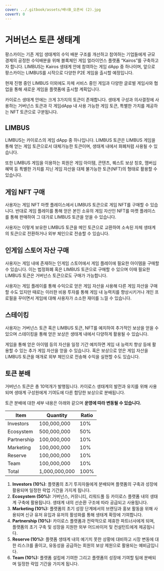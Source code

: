 ```yaml
---
cover: ../.gitbook/assets/배너B_오픈씨 (2).jpg
coverY: 0
---
```


# 거버넌스 토큰 생태계

팡스카이는 기존 게임 생태계의 수익 배분 구조를 개선하고 참여하는 기업들에게 규모 경제의 공정한 수익배분을 위해 블록체인 게임 얼라이언스 플랫폼 “Kairos”를 구축하고자 합니다. LIMBUS는 Kairos 생태계 안에 참여하는 게임 dApp 중 하나이며, 앞으로 팡스카이는 LIMBUS를 시작으로 다양한 P2E 게임을 출시할 예정입니다.

현재 진행 중인 LIMBUS 이외에도 자체 서비스 중인 게임과 다양한 글로벌 게임사와 협업을 통해 새로운 게임을 플랫폼에 출시할 계획입니다.

카이로스 생태계 안에는 크게 3가지의 토큰이 존재합니다. 생태계 구성과 의사결정에 사용하는 거버넌스 토큰과 각 게임dApp 내 사용 가능한 게임 토큰, 특별한 가치를 제공하는 NFT 토큰으로 구분됩니다.

## LIMBUS

LIMBUS는 카이로스의 게임 dApp 중 하나입니다. LIMBUS 토큰은 LIMBUS 게임을 통해 얻는 게임 토큰으로서 대체가능한 토큰이며, 생태계 내에서 화폐처럼 사용될 수 있습니다.

또한 LIMBUS 게임을 이용하는 회원은 게임 아이템, 콘텐츠, 퀘스트 보상 칭호, 맴버십 혜택 등 특별한 가치를 지닌 게임 자산을 대체 불가능한 토큰(NFT)의 형태로 활용할 수 있습니다.&#x20;

## **게임 NFT 구매**

사용자는 게임 NFT 마켓 플레이스에서 LIMBUS 토큰으로 게임 NFT를 구매할 수 있습니다. 반대로 게임 플레이를 통해 얻은 본인 소유의 게임 자산인 NFT를 마켓 플레이스를 통해 판매하여 그 대가로 LIMBUS 토큰을 얻을 수 있습니다.

사용자는 이렇게 보유한 LIMBUS 토큰을 메인 토큰으로 교환하여 소속된 자체 생태계의 토큰으로 전환하거나 외부 체인으로 전송할 수 있습니다.

## **인게임 스토어 자산 구매**

사용자는 게임 내에 존재하는 인게임 스토어에서 게임 플레이에 필요한 아이템을 구매할 수 있습니다. 이는 법정화폐 혹은 LIMBUS 토큰으로 구매할 수 있으며 이때 필요한 LIMBUS 토큰은 거버넌스 토큰으로도 구매가 가능합니다.&#x20;

사용자는 게임 플레이를 통해 수익으로 얻은 게임 자산을 사용해 다른 게임 자산을 구매할 수도 있지만 때로는 이러한 비용 투자를 통해 게임 내 능력치를 향상시키거나 개인 프로필을 꾸미면서 게임에 대해 사용자가 소소한 재미를 느낄 수 있습니다.      &#x20;

## **스테이킹**

사용자는 거버넌스 토큰 혹은 LIMBUS 토큰, NFT를 예치하여 추가적인 보상을 얻을 수 있으며 스테이킹을 통해 얻은 보상은 생태계 내에서 다양하게 활용될 수 있습니다.&#x20;

게임을 통해 얻은 아이템 등의 자산을 일정 기간 예치하면 게임 내 능력치 향상 등에 활용할 수 있는 추가 게임 자산을 얻을 수 있습니다. 혹은 보상으로 얻은 게임 자산을 LIMBUS 토큰을 매개로 외부 체인으로 전송해 수익을 실현할 수도 있습니다.

## **토큰 분배**

거버넌스 토큰은 총 10억개가 발행됩니다. 카이로스 생태계의 발전과 유지를 위해 사용되며 생태계 구성원에게 기여도에 다른 합당한 보상으로 분배됩니다.&#x20;

토큰 분배에 대한 세부 내용은 아래와 같으며 **운영에 따라 변동될 수 있습니다.**

| Item        | Quantity      | Ratio |
| ----------- | ------------- | ----- |
| Investors   | 100,000,000   | 10%   |
| Ecosystem   | 500,000,000   | 50%   |
| Partnership | 100,000,000   | 10%   |
| Marketing   | 100,000,000   | 10%   |
| Reserve     | 100,000,000   | 10%   |
| Team        | 100,000,000   | 10%   |
| Total       | 1,000,000,000 | 100%  |

1. **Investors (10%)**: 플랫폼의 초기 투자자들에게 분배되며 플랫폼의 구축과 성장에 활용되며 일정한 락업 기간을 가지게 됩니다.
2. **Ecosystem (50%):** 거버넌스, 커뮤니티, 리워드풀 등 카이로스 플랫폼 내의 생태계 구축에 활용됩니다. 생태계 내의 선순환 구조에 따라 공급되고 사용됩니다.
3. **Marketing (10%):** 플랫폼의 초기 성장 단계에서의 브랜딩과 홍보 활동을 위해 사용되며 신규 유저 유입과 유저의 활성화를 통해 생태계 확장에 기여합니다.
4. **Partnership (10%):** 카이로스 플랫폼과 전략적으로 제휴한 파트너사에게 되며, 플랫폼의 초기 구축 및 성장을 지원한 외부 어드바이저 및 컨설턴트에게 제공됩니다.
5. **Reserve (10%):** 플랫폼 생태계 내의 예기치 못한 상황에 대비하고 시장 변동에 대한 리스크를 줄이고, 유동성을 공급하는 회원의 보상 제원으로 활용되는 예비금입니다.
6. **Team (10%):** 플랫폼 설립에 기여한 그리고 플랫폼의 성장에 기여할 팀에 분배되며 일정한 락업 기간을 가지게 됩니다.
